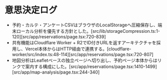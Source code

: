 # 意思決定ログ
- 予約・カルテ・アンケートCSVはブラウザのLocalStorageへ圧縮保存し、端末ローカル分析を優先する方針とした。[src/lib/storageCompression.ts:1-120][src/app/reservations/page.tsx:720-839]
- 共有機能はCloudflare Worker + R2でID付きURLを返すアーキテクチャを採用し、Vercel本体からはHTTP経由で連携する。[cloudflare-worker/src/index.ts:48-114][src/app/reservations/page.tsx:720-807]
- 地図分析はLeafletベースの独立ページへ切り出し、予約ページ本体からはリンクで案内する構成にした。[src/app/reservations/page.tsx:1410-1499][src/app/map-analysis/page.tsx:244-340]
